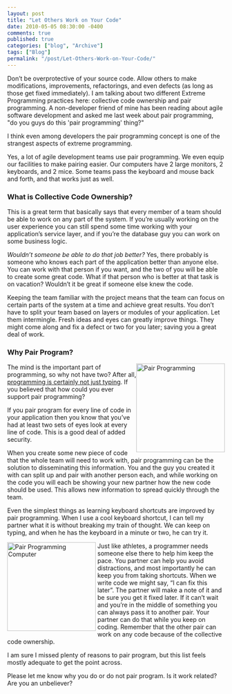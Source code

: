 ```yaml
---
layout: post
title: "Let Others Work on Your Code"
date: 2010-05-05 08:30:00 -0400
comments: true
published: true
categories: ["blog", "Archive"]
tags: ["Blog"]
permalink: "/post/Let-Others-Work-on-Your-Code/"
---
```

<!-- more -->



<p>Don&rsquo;t be overprotective of your source code. Allow others to make modifications, improvements, refactorings, and even defects (as long as those get fixed immediately). I am talking about two different Extreme Programming practices here: collective code ownership and pair programming. A non-developer friend of mine has been reading about agile software development and asked me last week about pair programming, "do you guys do this 'pair programming' thing?"</p>
<p>I think even among developers the pair programming concept is one of the strangest aspects of extreme programming.</p>
<p>Yes, a lot of agile development teams use pair programming. We even equip our facilities to make pairing easier. Our computers have 2 large monitors, 2 keyboards, and 2 mice. Some teams pass the keyboard and mouse back and forth, and that works just as well.</p>
<h3>What is Collective Code Ownership?</h3>
<p>This is a great term that basically says that every member of a team should be able to work on any part of the system. If you&rsquo;re usually working on the user experience you can still spend some time working with your application&rsquo;s service layer, and if you&rsquo;re the database guy you can work on some business logic.</p>
<p><em>Wouldn&rsquo;t someone be able to do that job better?</em> Yes, there probably is someone who knows each part of the application better than anyone else. You can work with that person if you want, and the two of you will be able to create some great code. What if that person who is better at that task is on vacation? Wouldn&rsquo;t it be great if someone else knew the code.</p>
<p>Keeping the team familiar with the project means that the team can focus on certain parts of the system at a time and achieve great results. You don&rsquo;t have to split your team based on layers or modules of your application. Let them intermingle. Fresh ideas and eyes can greatly improve things. They might come along and fix a defect or two for you later; saving you a great deal of work.</p>
<h3>Why Pair Program?</h3>
<p><a href="/files/media/image/WindowsLiveWriter/LetOtherPeopleWorkonYourCode_A29C/PairProgramming.JPG"><img style="border-bottom: 0px; border-left: 0px; display: inline; margin-left: 0px; border-top: 0px; margin-right: 0px; border-right: 0px" title="Pair Programming" src="http://brendan.enrick.com/files/media/image/WindowsLiveWriter/LetOtherPeopleWorkonYourCode_A29C/PairProgrammingSmall.JPG" border="0" alt="Pair Programming" width="205" align="right" /></a> The mind is the important part of programming, so why not have two? After all, <a href="/post/2009/10/05/Programming-is-Not-Just-Typing.aspx" target="_blank">programming is certainly not just typing</a>. If you believed that how could you ever support pair programming?</p>
<p>If you pair program for every line of code in your application then you know that you&rsquo;ve had at least two sets of eyes look at every line of code. This is a good deal of added security.</p>
<p>When you create some new piece of code that the whole team will need to work with, pair programming can be the solution to disseminating this information. You and the guy you created it with can split up and pair with another person each, and while working on the code you will each be showing your new partner how the new code should be used. This allows new information to spread quickly through the team.</p>
<p>Even the simplest things as learning keyboard shortcuts are improved by pair programming. When I use a cool keyboard shortcut, I can tell my partner what it is without breaking my train of thought. We can keep on typing, and when he has the keyboard in a minute or two, he can try it.</p>
<p><a href="/files/media/image/WindowsLiveWriter/LetOtherPeopleWorkonYourCode_A29C/PairProgrammingComputer.jpg"><img style="border-bottom: 0px; border-left: 0px; display: inline; border-top: 0px; border-right: 0px; margin-right:4px; float:left;" title="Pair Programming Computer" src="http://brendan.enrick.com/files/media/image/WindowsLiveWriter/LetOtherPeopleWorkonYourCode_A29C/PairProgrammingComputerSmall.jpg" border="0" alt="Pair Programming Computer" width="205" /></a> Just like athletes, a programmer needs someone else there to help him keep the pace. You partner can help you avoid distractions, and most importantly he can keep you from taking shortcuts. When we write code we might say, &ldquo;I can fix this later&rdquo;. The partner will make a note of it and be sure you get it fixed later. If it can&rsquo;t wait and you&rsquo;re in the middle of something you can always pass it to another pair. Your partner can do that while you keep on coding. Remember that the other pair can work on any code because of the collective code ownership.</p>
<p>I am sure I missed plenty of reasons to pair program, but this list feels mostly adequate to get the point across.</p>
<p>Please let me know why you do or do not pair program. Is it work related? Are you an unbeliever?</p>
